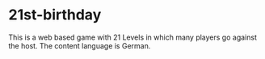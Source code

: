 # 21st-birthday

This is a web based game with 21 Levels in which many players go against the host. The content language is German.
